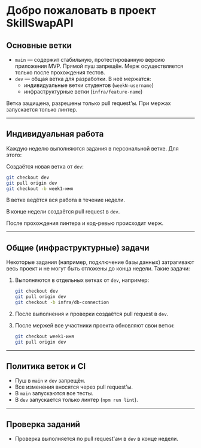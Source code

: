 # Добро пожаловать в проект SkillSwapAPI

## Основные ветки

- `main` — содержит стабильную, протестированную версию приложения MVP. Прямой пуш запрещён. Мерж осуществляется только после прохождения тестов.
- `dev` — общая ветка для разработки. В неё мержатся:
  - индивидуальные ветки студентов (`weekN-username`)
  - инфраструктурные ветки (`infra/feature-name`)

Ветка защищена, разрешены только pull request'ы. При мержах запускается только линтер.

---

## Индивидуальная работа

Каждую неделю выполняются задания в персональной ветке. Для этого:

Создаётся новая ветка от `dev`:

```bash
git checkout dev
git pull origin dev
git checkout -b week1-имя
```

В ветке ведётся вся работа в течение недели.

В конце недели создаётся pull request в `dev`.

После прохождения линтера и код-ревью происходит мерж.

---

## Общие (инфраструктурные) задачи

Некоторые задания (например, подключение базы данных) затрагивают весь проект и не могут быть отложены до конца недели. Такие задачи:

1. Выполняются в отдельных ветках от `dev`, например:

   ```bash
   git checkout dev
   git pull origin dev
   git checkout -b infra/db-connection
   ```

2. После выполнения и проверки создаётся pull request в `dev`.

3. После мержей все участники проекта обновляют свои ветки:

   ```bash
   git checkout week1-имя
   git pull origin dev
   ```

---

## Политика веток и CI

- Пуш в `main` и `dev` запрещён.
- Все изменения вносятся через pull request'ы.
- В `main` запускаются все тесты.
- В `dev` запускается только линтер (`npm run lint`).

---

## Проверка заданий

- Проверка выполняется по pull request'ам в `dev` в конце недели.
